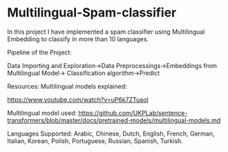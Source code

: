 # Multilingual-Spam-classifier
In this project I have implemented a spam classifier  using Multilingual Embedding to classify in more than 10 languages. 

Pipeline of the Project:

Data Importing and Exploration->Data Preprocessings->Embeddings from Multilingual Model-> Classification algorithm->Predict

Resources:
Multilingual models explained:

https://www.youtube.com/watch?v=uP6k7ZTuaoI

Multilingual model used:
https://github.com/UKPLab/sentence-transformers/blob/master/docs/pretrained-models/multilingual-models.md

Languages Supported:
Arabic, Chinese, Dutch, English, French, German, Italian, Korean, Polish, Portuguese, Russian, Spanish, Turkish.

